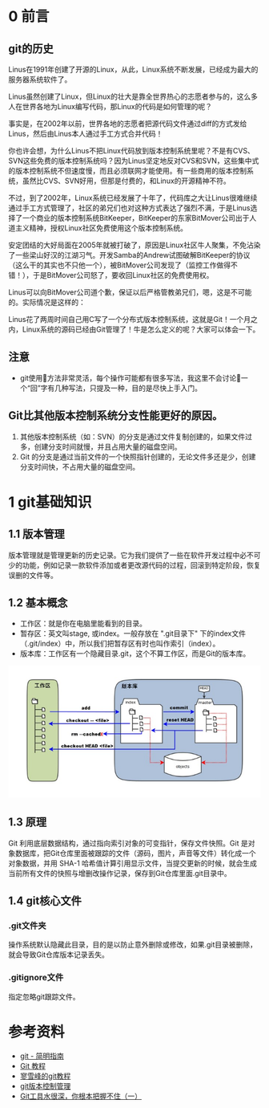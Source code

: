 # 0 前言
## git的历史
Linus在1991年创建了开源的Linux，从此，Linux系统不断发展，已经成为最大的服务器系统软件了。

Linus虽然创建了Linux，但Linux的壮大是靠全世界热心的志愿者参与的，这么多人在世界各地为Linux编写代码，那Linux的代码是如何管理的呢？

事实是，在2002年以前，世界各地的志愿者把源代码文件通过diff的方式发给Linus，然后由Linus本人通过手工方式合并代码！

你也许会想，为什么Linus不把Linux代码放到版本控制系统里呢？不是有CVS、SVN这些免费的版本控制系统吗？因为Linus坚定地反对CVS和SVN，这些集中式的版本控制系统不但速度慢，而且必须联网才能使用。有一些商用的版本控制系统，虽然比CVS、SVN好用，但那是付费的，和Linux的开源精神不符。

不过，到了2002年，Linux系统已经发展了十年了，代码库之大让Linus很难继续通过手工方式管理了，社区的弟兄们也对这种方式表达了强烈不满，于是Linus选择了一个商业的版本控制系统BitKeeper，BitKeeper的东家BitMover公司出于人道主义精神，授权Linux社区免费使用这个版本控制系统。

安定团结的大好局面在2005年就被打破了，原因是Linux社区牛人聚集，不免沾染了一些梁山好汉的江湖习气。开发Samba的Andrew试图破解BitKeeper的协议（这么干的其实也不只他一个），被BitMover公司发现了（监控工作做得不错！），于是BitMover公司怒了，要收回Linux社区的免费使用权。

Linus可以向BitMover公司道个歉，保证以后严格管教弟兄们，嗯，这是不可能的。实际情况是这样的：

Linus花了两周时间自己用C写了一个分布式版本控制系统，这就是Git！一个月之内，Linux系统的源码已经由Git管理了！牛是怎么定义的呢？大家可以体会一下。

## 注意
* git使用方法非常灵活，每个操作可能都有很多写法，我这里不会讨论一个“回”字有几种写法，只提及一种，目的是尽快上手入门。

## Git比其他版本控制系统分支性能更好的原因。
1. 其他版本控制系统（如：SVN）的分支是通过文件复制创建的，如果文件过多，创建分支时间就慢，并且占用大量的磁盘空间。
2. Git 的分支是通过当前文件的一个快照指针创建的，无论文件多还是少，创建分支时间快，不占用大量的磁盘空间。


# 1 git基础知识
## 1.1 版本管理
版本管理就是管理更新的历史记录。它为我们提供了一些在软件开发过程中必不可少的功能，例如记录一款软件添加或者更改源代码的过程，回滚到特定阶段，恢复误删的文件等。

## 1.2 基本概念
* 工作区：就是你在电脑里能看到的目录。
* 暂存区：英文叫stage, 或index。一般存放在 ".git目录下" 下的index文件（.git/index）中，所以我们把暂存区有时也叫作索引（index）。
* 版本库：工作区有一个隐藏目录.git，这个不算工作区，而是Git的版本库。

![](work_index_ver.jpg)

## 1.3 原理
Git 利用底层数据结构，通过指向索引对象的可变指针，保存文件快照。Git 是对象数据库，把Git仓库里面被跟踪的文件（源码，图片，声音等文件）转化成一个对象数据，并用 SHA-1 哈希值计算引用显示文件，当提交更新的时候，就会生成当前所有文件的快照与增删改操作记录，保存到Git仓库里面.git目录中。

## 1.4 git核心文件
### .git文件夹
操作系统默认隐藏此目录，目的是以防止意外删除或修改，如果.git目录被删除，就会导致Git仓库版本记录丢失。
### .gitignore文件
指定忽略git跟踪文件。


# 参考资料
* [git - 简明指南](http://www.runoob.com/manual/git-guide/)
* [Git 教程](http://www.runoob.com/git/git-tutorial.html)
* [寥雪峰的git教程](https://www.liaoxuefeng.com/wiki/0013739516305929606dd18361248578c67b8067c8c017b000/)
* [git版本控制管理](https://www.amazon.cn/%E5%9B%BE%E4%B9%A6/dp/B00U42VM7Y/ref=sr_1_1?ie=UTF8&qid=1501466981&sr=8-1&keywords=git)
* [Git工具水很深，你根本把握不住（一）](https://zhuanlan.zhihu.com/p/376488061)